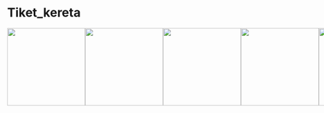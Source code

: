 # Tiket_kereta

<div style="display: flex;">
  <img width="180" src="https://cdn.discordapp.com/attachments/1008921423915532368/1086173814095872055/Simulator_Screen_Shot_-_iPhone_14_Pro_-_2023-03-13_at_08.42.07.png">
  <img width="180" src="https://cdn.discordapp.com/attachments/1008921423915532368/1086173815010234379/Simulator_Screen_Shot_-_iPhone_14_Pro_-_2023-03-13_at_19.42.08.png" >
  <img width="180" src="https://cdn.discordapp.com/attachments/1008921423915532368/1086173813689028679/Simulator_Screen_Shot_-_iPhone_14_Pro_-_2023-03-06_at_17.08.52.png" >
  <img width="180" src="https://cdn.discordapp.com/attachments/1008921423915532368/1086173814792126524/Simulator_Screen_Shot_-_iPhone_14_Pro_-_2023-03-13_at_13.48.15.png" >
  <img width="180" src="https://cdn.discordapp.com/attachments/1008921423915532368/1086173814330757180/Simulator_Screen_Shot_-_iPhone_14_Pro_-_2023-03-13_at_13.44.32.png" >
  <img width="180" src="https://cdn.discordapp.com/attachments/1008921423915532368/1086173814603399229/Simulator_Screen_Shot_-_iPhone_14_Pro_-_2023-03-13_at_13.45.38.png" >
</div>

